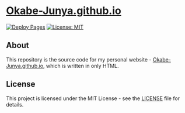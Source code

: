 # [Okabe-Junya.github.io](https://okabe-junya.github.io/)

[![Deploy Pages](https://github.com/Okabe-Junya/Okabe-Junya.github.io/actions/workflows/deploy.yml/badge.svg)](https://github.com/Okabe-Junya/Okabe-Junya.github.io/actions/workflows/deploy.yml) [![License: MIT](https://img.shields.io/badge/License-MIT-blue.svg)](https://opensource.org/licenses/MIT)

## About

This repository is the source code for my personal website - [Okabe-Junya.github.io](https://okabe-junya.github.io/), which is written in only HTML.

## License

This project is licensed under the MIT License - see the [LICENSE](LICENSE) file for details.
